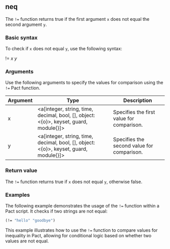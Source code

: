 ## neq
The `!=` function returns true if the first argument `x` does not equal the second argument `y`.

### Basic syntax

To check if `x` does not equal `y`, use the following syntax:

!= *x* *y*

### Arguments

Use the following arguments to specify the values for comparison using the `!=` Pact function.

| Argument | Type | Description |
| --- | --- | --- |
| x | <a[integer, string, time, decimal, bool, [<l>], object:<{o}>, keyset, guard, module{}]> | Specifies the first value for comparison. |
| y | <a[integer, string, time, decimal, bool, [<l>], object:<{o}>, keyset, guard, module{}]> | Specifies the second value for comparison. |

### Return value

The `!=` function returns true if `x` does not equal `y`, otherwise false.

### Examples

The following example demonstrates the usage of the `!=` function within a Pact script. It checks if two strings are not equal:

```lisp
(!= "hello" "goodbye")
```

This example illustrates how to use the `!=` function to compare values for inequality in Pact, allowing for conditional logic based on whether two values are not equal.
